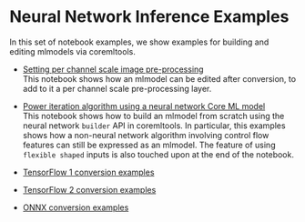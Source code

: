 Neural Network Inference Examples
=================================

In this set of notebook examples, we show examples for building and editing mlmodels via coremltools. 

- [Setting per channel scale image pre-processing](Image_preprocessing_per_channel_scale.ipynb)  
This notebook shows how an mlmodel can be edited after conversion, to add to it a per channel scale pre-processing layer.

- [Power iteration algorithm using a neural network Core ML model](Neural_network_control_flow_power_iteration.ipynb)  
This notebook shows how to build an mlmodel from scratch using the neural network `builder` API in coremltools.
In particular, this examples shows how a non-neural network algorithm involving control flow features can still be 
expressed as an mlmodel. The feature of using `flexible shaped` inputs is also touched upon at the end of the notebook.

- [TensorFlow 1 conversion examples](tensorflow_converter/TensorFlow_1)

- [TensorFlow 2 conversion examples](tensorflow_converter/TensorFlow_2)
  
- [ONNX conversion examples](onnx_converter)


